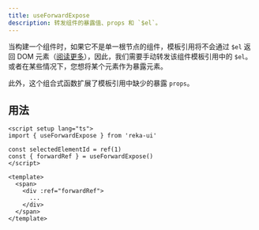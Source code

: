 ```yaml
---
title: useForwardExpose
description: 转发组件的暴露值、props 和 `$el`。
---
```


当构建一个组件时，如果它不是单一根节点的组件，模板引用将不会通过 `$el` 返回 DOM 元素（[阅读更多](https://vuejs.org/api/component-instance.html#el)），因此，我们需要手动转发该组件模板引用中的 `$el`。或者在某些情况下，您想将某个元素作为暴露元素。

此外，这个组合式函数扩展了模板引用中缺少的暴露 `props`。

## 用法

```vue
<script setup lang="ts">
import { useForwardExpose } from 'reka-ui'

const selectedElementId = ref(1)
const { forwardRef } = useForwardExpose()
</script>

<template>
  <span>
    <div :ref="forwardRef">
      ...
    </div>
  </span>
</template>
```

